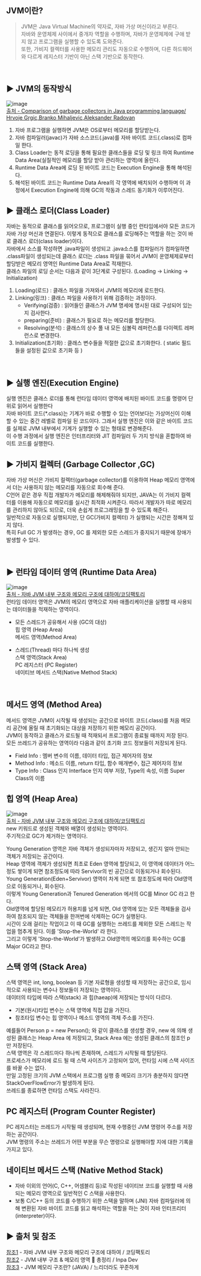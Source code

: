 ## JVM이란?
> JVM은 Java Virtual Machine의 약자로, 자바 가상 머신이라고 부른다.<br>
자바와 운영체제 사이에서 중개자 역할을 수행하며, 자바가 운영체제에 구애 받지 않고 프로그램을 실행할 수 있도록 도와준다.<br>
 또한, 가비지 컬렉터를 사용한 메모리 관리도 자동으로 수행하며, 다른 하드웨어와 다르게 레지스터 기반이 아닌 스택 기반으로 동작한다.<br>

<br>

## ▶️ JVM의 동작방식
![image](https://github.com/zeroempty2/TIL/assets/117061586/187332f6-5ba5-4bee-acde-173de4054dea)<br>
[출처 - Comparison of garbage collectors in Java programming language/ Hrvoje Grgic,Branko Mihaljevic,Aleksander Radovan](https://www.researchgate.net/figure/Visual-representation-of-the-Java-Virtual-Machine-with-key-memory-components-bolded_fig1_326701102)<br>

1. 자바 프로그램을 실행하면 JVM은 OS로부터 메모리를 할당받는다.<br>
2. 자바 컴파일러(javac)가 자바 소스코드(.java)를 자바 바이트 코드(.class)로 컴파일 한다.<br>
3. Class Loader는 동적 로딩을 통해 필요한 클래스들을 로딩 및 링크 하여 Runtime Data Area(실질적인 메모리를 할당 받아 관리하는 영역)에 올린다.<br>
4. Runtime Data Area에 로딩 된 바이트 코드는 Execution Engine을 통해 해석된다.<br>
5. 해석된 바이트 코드는 Runtime Data Area의 각 영역에 배치되어 수행하며 이 과정에서 Execution Engine에 의해 GC의 작동과 스레드 동기화가 이루어진다.<br>



## ▶️ 클래스 로더(Class Loader)

자바는 동적으로 클래스를 읽어오므로, 프로그램이 실행 중인 런타임에서야 모든 코드가 자바 가상 머신과 연결된다. 이렇게 동적으로 클래스를 로딩해주는 역할을 하는 것이 바로 클래스 로더(class loader)이다. <br>
자바에서 소스를 작성하면 .java파일이 생성되고 .java소스를 컴파일러가 컴파일하면 .class파일이 생성되는데 클래스 로더는 .class 파일을 묶어서 JVM이 운영체제로부터 할당받은 메모리 영역인 Runtime Data Area로 적재한다.<br>
클래스 파일의 로딩 순서는 다음과 같이 3단계로 구성된다. (Loading → Linking → Initialization)<br>
1. Loading(로드) : 클래스 파일을 가져와서 JVM의 메모리에 로드한다.<br>
2. Linking(링크) : 클래스 파일을 사용하기 위해 검증하는 과정이다.<br>
    * Verifying(검증) : 읽어들인 클래스가 JVM 명세에 명시된 대로 구성되어 있는지 검사한다.<br>
    * preparing(준비) : 클래스가 필요로 하는 메모리를 할당한다.<br>
    * Resolving(분석) : 클래스의 상수 풀 내 모든 심볼릭 레퍼런스를 다이렉트 레퍼런스로 변경한다.<br>
3. Initialization(초기화) : 클래스 변수들을 적절한 값으로 초기화한다. ( static 필드들을 설정된 값으로 초기화 등 )<br>

<br>

## ▶️ 실행 엔진(Execution Engine)
실행 엔진은 클래스 로더를 통해 런타임 데이터 영역에 배치된 바이트 코드를 명령어 단위로 읽어서 실행한다<br>
자바 바이트 코드(*.class)는 기계가 바로 수행할 수 있는 언어보다는 가상머신이 이해할 수 있는 중간 레벨로 컴파일 된 코드이다. 그래서 실행 엔진은 이와 같은 바이트 코드를 실제로 JVM 내부에서 기계가 실행할 수 있는 형태로 변경해준다.<br>
이 수행 과정에서 실행 엔진은 인터프리터와 JIT 컴파일러 두 가지 방식을 혼합하여 바이트 코드를 실행한다.<br>

## ▶️ 가비지 컬렉터 (Garbage Collector ,GC)
자바 가상 머신은 가비지 컬렉터(garbage collector)를 이용하여 Heap 메모리 영역에서 더는 사용하지 않는 메모리를 자동으로 회수해 준다.<br>
C언어 같은 경우 직접 개발자가 메모리를 해제해줘야 되지만, JAVA는 이 가비지 컬렉터를 이용해 자동으로 메모리를 실시간 최적화 시켜준다. 따라서 개발자가 따로 메모리를 관리하지 않아도 되므로, 더욱 손쉽게 프로그래밍을 할 수 있도록 해준다.<br>
일반적으로 자동으로 실행되지만, 단 GC(가비지 컬렉터) 가 실행되는 시간은 정해져 있지 않다.<br>
특히 Full GC 가 발생하는 경우, GC 를 제외한 모든 스레드가 중지되기 때문에 장애가 발생할 수 있다.<br>

<br>

## ▶️ 런타임 데이터 영역 (Runtime Data Area) 
![image](https://github.com/zeroempty2/TIL/assets/117061586/5a2ee601-ca43-475e-8fb6-c1a8d40915ff)<br>
[출처 - 자바 JVM 내부 구조와 메모리 구조에 대하여/코딩팩토리](https://coding-factory.tistory.com/828)<br>
런타임 데이터 영역은 JVM의 메모리 영역으로 자바 애플리케이션을 실행할 때 사용되는 데이터들을 적재하는 영역이다.

* 모든 스레드가 공유해서 사용 (GC의 대상)<br>
힙 영역 (Heap Area)<br>
메서드 영역(Method Area)<br>
 
* 스레드(Thread) 마다 하나씩 생성<br>
스택 영역(Stack Area)<br>
PC 레지스터 (PC Register)<br>
네이티브 메서드 스택(Native Method Stack)<br>

<br>

## 메서드 영역 (Method Area)
메서드 영역은 JVM이 시작될 때 생성되는 공간으로 바이트 코드(.class)를 처음 메모리 공간에 올릴 때 초기화되는 대상을 저장하기 위한 메모리 공간이다.<br>
JVM이 동작하고 클래스가 로드될 때 적재되서 프로그램이 종료될 때까지 저장 된다.<br>
모든 쓰레드가 공유하는 영역이라 다음과 같이 초기화 코드 정보들이 저장되게 된다.<br>
* Field Info : 멤버 변수의 이름, 데이터 타입, 접근 제어자의 정보<br>
* Method Info : 메소드 이름, return 타입, 함수 매개변수, 접근 제어자의 정보<br>
* Type Info : Class 인지 Interface 인지 여부 저장, Type의 속성, 이름 Super Class의 이름<br>

## 힙 영역 (Heap Area)
![image](https://github.com/zeroempty2/TIL/assets/117061586/1e8fd6b2-9720-4493-89ee-314de9e4474d)<br>
[출처 - 자바 JVM 내부 구조와 메모리 구조에 대하여/코딩팩토리](https://coding-factory.tistory.com/828)<br>
new 키워드로 생성된 객체와 배열이 생성되는 영역이다. <br>
주기적으로 GC가 제거하는 영역이다. <br>

Young Generation 영역은 자바 객체가 생성되자마자 저장되고, 생긴지 얼마 안되는 객체가 저장되는 공간이다. <br>
Heap 영역에 객체가 생성되면 최초로 Eden 영역에 할당되고, 이 영역에 데이터가 어느정도 쌓이게 되면 참조정도에 따라 Servivor의 빈 공간으로 이동되거나 회수된다. <br>
Young Generation(Eden+Servivor) 영역이 차게 되면 또 참조정도에 따라 Old영역으로 이동되거나, 회수된다. <br>
이렇게 Young Generation과 Tenured Generation 에서의 GC를 Minor GC 라고 한다.<br>
Old영역에 할당된 메모리가 허용치를 넘게 되면, Old 영역에 있는 모든 객체들을 검사하여 참조되지 않는 객체들을 한꺼번에 삭제하는 GC가 실행된다.<br>
시간이 오래 걸리는 작업이고 이 때 GC를 실행하는 쓰레드를 제외한 모든 스레드는 작업을 멈추게 된다. 이를 'Stop-the-World' 라 한다. <br>
그리고 이렇게 'Stop-the-World'가 발생하고 Old영역의 메모리를 회수하는 GC를 Major GC라고 한다.<br> 

 ## 스택 영역 (Stack Area)
스택 영역은 int, long, boolean 등 기본 자료형을 생성할 때 저장하는 공간으로, 임시적으로 사용되는 변수나 정보들이 저장되는 영역이다.<br>
데이터의 타입에 따라 스택(stack) 과 힙(haeap)에 저장되는 방식이 다르다.<br>
* 기본(원시)타입 변수는 스택 영역에 직접 값을 가진다.<br>
* 참조타입 변수는 힙 영역이나 메소드 영역의 객체 주소를 가진다.<br>

예를들어 Person p = new Person(); 와 같이 클래스를 생성할 경우, new 에 의해 생성된 클래스는 Heap Area 에 저장되고, Stack Area 에는 생성된 클래스의 참조인 p 만 저장된다.<br>
스택 영역은 각 스레드마다 하나씩 존재하며, 스레드가 시작될 때 할당된다.<br>
프로세스가 메모리에 로드 될 때 스택 사이즈가 고정되어 있어, 런타임 시에 스택 사이즈를 바꿀 수는 없다.<br>
만일 고정된 크기의 JVM 스택에서 프로그램 실행 중 메모리 크기가 충분하지 않다면 StackOverFlowError가 발생하게 된다.<br>
쓰레드를 종료하면 런타임 스택도 사라진다.<br>

 ## PC 레지스터 (Program Counter Register)
PC 레지스터는 쓰레드가 시작될 때 생성되며, 현재 수행중인 JVM 명령어 주소를 저장하는 공간이다.<br>
JVM 명령의 주소는 쓰레드가 어떤 부분을 무슨 명령으로 실행해야할 지에 대한 기록을 가지고 있다.<br>

 ## 네이티브 메서드 스택 (Native Method Stack)
* 자바 이외의 언어(C, C++, 어셈블리 등)로 작성된 네이티브 코드를 실행할 때 사용되는 메모리 영역으로 일반적인 C 스택을 사용한다.<br>
* 보통 C/C++ 등의 코드를 수행하기 위한 스택을 말하며 (JNI) 자바 컴파일러에 의해 변환된 자바 바이트 코드를 읽고 해석하는 역할을 하는 것이 자바 인터프리터(interpreter)이다.<br>

## ▶️ 출처 및 참조
[참조1](https://coding-factory.tistory.com/828) - 자바 JVM 내부 구조와 메모리 구조에 대하여 / 코딩팩토리 <br>
[참조2](https://inpa.tistory.com/entry/JAVA-%E2%98%95-JVM-%EB%82%B4%EB%B6%80-%EA%B5%AC%EC%A1%B0-%EB%A9%94%EB%AA%A8%EB%A6%AC-%EC%98%81%EC%97%AD-%EC%8B%AC%ED%99%94%ED%8E%B8) - JVM 내부 구조 & 메모리 영역 💯 총정리 / Inpa Dev<br>
[참조3](https://steady-coding.tistory.com/305) - JVM 메모리 구조란? (JAVA) / 느리더라도 꾸준하게
